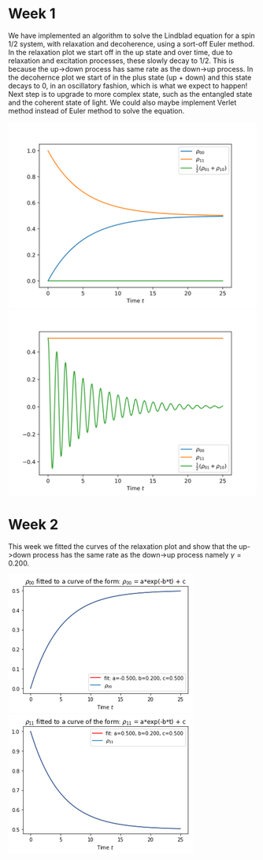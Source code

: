 # Week 1
We have implemented an algorithm to solve the Lindblad equation for a spin 1/2 system, with relaxation and decoherence, using a sort-off Euler method. In the relaxation plot we start off in the up state and over time, due to relaxation and excitation processes, these slowly decay to 1/2. This is because the up->down process has same rate as the down->up process. In the decohernce plot we start of in the plus state (up + down) and this state decays to 0, in an oscillatory fashion, which is what we expect to happen! Next step is to upgrade to more complex state, such as the entangled state and the coherent state of light. We could also maybe implement Verlet method instead of Euler method to solve the equation. 

![alt text](Figures/relaxation_plot.svg "Title Text")
![alt text](Figures/decoherence_plot.svg "Title Text")

# Week 2
This week we fitted the curves of the relaxation plot and show that the up->down process has the same rate as the down->up process namely $\gamma= 0.200$.

![alt text](Figures/rho00fit.png "Title Text")
![alt text](Figures/rho11fit.png "Title Text")